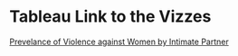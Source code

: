 # Tableau Link to the Vizzes

[Prevelance of Violence against Women by Intimate Partner](https://public.tableau.com/views/PrevalenceofViolenceagainstWomenbyIntimatePartner/Prevalenceofviolenceagainstwomenbyintimatepartner?:display_count=y&publish=yes&:origin=viz_share_link)